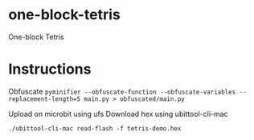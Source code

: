 # one-block-tetris

One-block Tetris

# Instructions

Obfuscate
`pyminifier --obfuscate-function --obfuscate-variables --replacement-length=5 main.py > obfuscated/main.py`

Upload on microbit using ufs
Download hex using ubittool-cli-mac

`./ubittool-cli-mac read-flash -f tetris-demo.hex`
